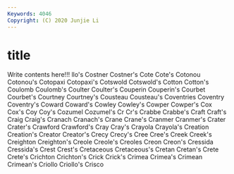 ```yaml
---
Keywords: 4046
Copyright: (C) 2020 Junjie Li
---
```


# title

Write contents here!!!
llo's 
Costner
Costner's 
Cote 
Cote's 
Cotonou 
Cotonou's 
Cotopaxi 
Cotopaxi's 
Cotswold 
Cotswold's 
Cotton
Cotton's 
Coulomb 
Coulomb's 
Coulter 
Coulter's 
Couperin 
Couperin's 
Courbet 
Courbet's 
Courtney
Courtney's 
Cousteau 
Cousteau's 
Coventries 
Coventry 
Coventry's 
Coward 
Coward's 
Cowley 
Cowley's
Cowper 
Cowper's 
Cox 
Cox's 
Coy 
Coy's 
Cozumel 
Cozumel's 
Cr 
Cr's
Crabbe 
Crabbe's 
Craft 
Craft's 
Craig 
Craig's 
Cranach 
Cranach's 
Crane 
Crane's
Cranmer 
Cranmer's 
Crater 
Crater's 
Crawford 
Crawford's 
Cray 
Cray's 
Crayola 
Crayola's
Creation 
Creation's 
Creator 
Creator's 
Crecy 
Crecy's 
Cree 
Cree's 
Creek 
Creek's
Creighton 
Creighton's 
Creole 
Creole's 
Creoles 
Creon 
Creon's 
Cressida 
Cressida's 
Crest
Crest's 
Cretaceous 
Cretaceous's 
Cretan 
Cretan's 
Crete 
Crete's 
Crichton 
Crichton's 
Crick
Crick's 
Crimea 
Crimea's 
Crimean 
Crimean's 
Criollo 
Criollo's 
Crisco 

